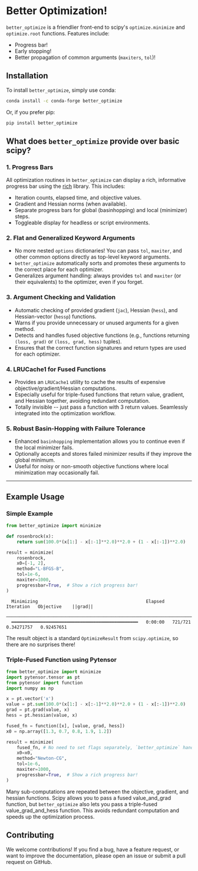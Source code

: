 # Better Optimization!

`better_optimize` is a friendlier front-end to scipy's `optimize.minimize` and `optimize.root` functions. Features
include:

- Progress bar!
- Early stopping!
- Better propagation of common arguments (`maxiters`, `tol`)!

## Installation

To install `better_optimize`, simply use conda:

```bash
conda install -c conda-forge better_optimize
```

Or, if you prefer pip:

```bash
pip install better_optimize
```

## What does `better_optimize` provide over basic scipy?

### 1. Progress Bars

All optimization routines in `better_optimize` can display a rich, informative progress bar using the [rich](https://github.com/Textualize/rich) library. This includes:

- Iteration counts, elapsed time, and objective values.
- Gradient and Hessian norms (when available).
- Separate progress bars for global (basinhopping) and local (minimizer) steps.
- Toggleable display for headless or script environments.

### 2. Flat and Generalized Keyword Arguments

- No more nested `options` dictionaries! You can pass `tol`, `maxiter`, and other common options directly as top-level keyword arguments.
- `better_optimize` automatically sorts and promotes these arguments to the correct place for each optimizer.
- Generalizes argument handling: always provides `tol` and `maxiter` (or their equivalents) to the optimizer, even if you forget.

### 3. Argument Checking and Validation

- Automatic checking of provided gradient (`jac`), Hessian (`hess`), and Hessian-vector (`hessp`) functions.
- Warns if you provide unnecessary or unused arguments for a given method.
- Detects and handles fused objective functions (e.g., functions returning `(loss, grad)` or `(loss, grad, hess)` tuples).
- Ensures that the correct function signatures and return types are used for each optimizer.

### 4. LRUCache1 for Fused Functions

- Provides an `LRUCache1` utility to cache the results of expensive objective/gradient/Hessian computations.
- Especially useful for triple-fused functions that return value, gradient, and Hessian together, avoiding redundant computation.
- Totally invisible -- just pass a function with 3 return values. Seamlessly integrated into the optimization workflow.

### 5. Robust Basin-Hopping with Failure Tolerance

- Enhanced `basinhopping` implementation allows you to continue even if the local minimizer fails.
- Optionally accepts and stores failed minimizer results if they improve the global minimum.
- Useful for noisy or non-smooth objective functions where local minimization may occasionally fail.

---

## Example Usage

### Simple Example

```python
from better_optimize import minimize

def rosenbrock(x):
    return sum(100.0*(x[1:] - x[:-1]**2.0)**2.0 + (1 - x[:-1])**2.0)

result = minimize(
    rosenbrock,
    x0=[-1, 2],
    method="L-BFGS-B",
    tol=1e-6,
    maxiter=1000,
    progressbar=True,  # Show a rich progress bar!
)
```

```shell
  Minimizing                                         Elapsed   Iteration   Objective    ||grad||
 ──────────────────────────────────────────────────────────────────────────────────────────────────
  ━━━━━━━━━━━━━━━━━━━━━━━━━━━━━━━━━━━━━━━━━━━━━━━━   0:00:00   721/721     0.34271757   0.92457651
```

The result object is a standard `OptimizeResult` from `scipy.optimize`, so there are no surprises there!

### Triple-Fused Function using Pytensor

```python
from better_optimize import minimize
import pytensor.tensor as pt
from pytensor import function
import numpy as np

x = pt.vector('x')
value = pt.sum(100.0*(x[1:] - x[:-1]**2.0)**2.0 + (1 - x[:-1])**2.0)
grad = pt.grad(value, x)
hess = pt.hessian(value, x)

fused_fn = function([x], [value, grad, hess])
x0 = np.array([1.3, 0.7, 0.8, 1.9, 1.2])

result = minimize(
    fused_fn, # No need to set flags separately, `better_optimize` handles it!
    x0=x0,
    method="Newton-CG",
    tol=1e-6,
    maxiter=1000,
    progressbar=True,  # Show a rich progress bar!
)
```

Many sub-computations are repeated between the objective, gradient, and hessian functions. Scipy allows you to pass a
fused value_and_grad function, but `better_optimize` also lets you pass a triple-fused value_grad_and_hess function.
This avoids redundant computation and speeds up the optimization process.


## Contributing

We welcome contributions! If you find a bug, have a feature request, or want to improve the documentation, please open
an issue or submit a pull request on GitHub.
